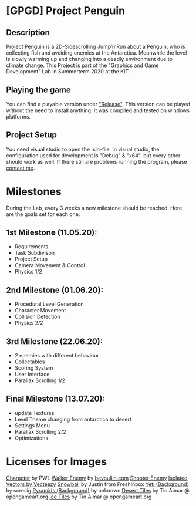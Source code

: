 # [GPGD] Project Penguin

## Description

Project Penguin is a 2D-Sidescrolling Jump’n’Run about a Penguin, who is collecting fish and avoiding enemies at the Antarctica.
Meanwhile the level is slowly warming up and changing into a deadly environment due to climate change.
This Project is part of the "Graphics and Game Development" Lab in Summerterm 2020 at the KIT.

## Playing the game

You can find a playable version under ["Release"](https://github.com/Janfiderheld/-GPGD-Project-Penguin/releases).
This version can be played without the need to install anything. It was compiled and tested on windows platforms.

## Project Setup

You need visual studio to open the .sln-file. In visual studio, the configuration used for development is "Debug" & "x64", but every other should work as well.
If there still are problems running the program, please [contact me](mailto:<mussundtoeberg@yahoo.com>).

# Milestones

During the Lab, every 3 weeks a new milestone should be reached. Here are the goals set for each one:

## 1st Milestone (11.05.20):

- Requirements
- Task Subdivison
- Project Setup
- Camera Movement & Control
- Physics 1/2

## 2nd Milestone (01.06.20):

- Procedural Level Generation
- Character Movement
- Collision Detection
- Physics 2/2

## 3rd Milestone (22.06.20):

- 2 enemies with different behaviour
- Collectables
- Scoring System
- User Interface
- Parallax Scrolling 1/2

## Final Milestone (13.07.20):

- update Textures
- Level Theme changing from antarctica to desert
- Settings Menu
- Parallax Scrolling 2/2
- Optimizations

# Licenses for Images

[Character](https://opengameart.org/content/penguin-character-walk-and-jump) by PWL
[Walker Enemy](https://opengameart.org/content/spiky-monster-obstacle) by [bevouliin.com](bevouliin.com)
[Shooter Enemy](https://www.vecteezy.com/vector-art/552705-snowman-cartoon-vector-illustration) [Isolated Vectors by Vecteezy](https://www.vecteezy.com/free-vector/isolated)
[Snowball](https://freshinbox.com/blog/snowball-surprise-shaking-email/) by Justin from FreshInbox
[Yeti (Background)](https://stevenchasestudios.files.wordpress.com/2012/10/yeti-2.jpg) by scresig
[Pyramids (Background)](https://www.cleanpng.com/png-great-sphinx-of-giza-great-pyramid-of-giza-egyptia-570884/download-png.html) by unknown
[Desert Tiles](https://opengameart.org/content/2d-platformer-desert-pack) by Tio Aimar @ opengameart.org
[Ice Tiles](https://opengameart.org/content/2d-platformer-snow-pack) by Tio Aimar @ opengameart.org